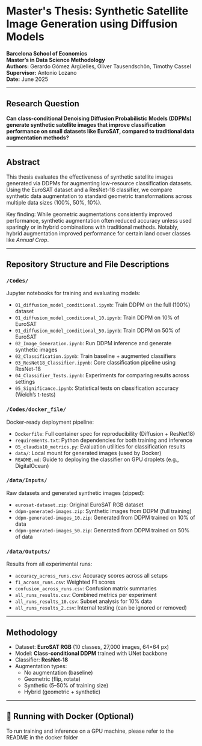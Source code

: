 # Master's Thesis: Synthetic Satellite Image Generation using Diffusion Models

**Barcelona School of Economics**  
**Master’s in Data Science Methodology**  
**Authors:** Gerardo Gómez Argüelles, Oliver Tausendschön, Timothy Cassel  
**Supervisor:** Antonio Lozano  
**Date:** June 2025  

---

## Research Question

**Can class-conditional Denoising Diffusion Probabilistic Models (DDPMs) generate synthetic satellite images that improve classification performance on small datasets like EuroSAT, compared to traditional data augmentation methods?**

---

##  Abstract

This thesis evaluates the effectiveness of synthetic satellite images generated via DDPMs for augmenting low-resource classification datasets. Using the EuroSAT dataset and a ResNet-18 classifier, we compare synthetic data augmentation to standard geometric transformations across multiple data sizes (100%, 50%, 10%).

Key finding: While geometric augmentations consistently improved performance, synthetic augmentation often reduced accuracy unless used sparingly or in hybrid combinations with traditional methods. Notably, hybrid augmentation improved performance for certain land cover classes like *Annual Crop*.

---

## Repository Structure and File Descriptions

###  `/Codes/`
Jupyter notebooks for training and evaluating models:

- `01_diffusion_model_conditional.ipynb`: Train DDPM on the full (100%) dataset  
- `01_diffusion_model_conditional_10.ipynb`: Train DDPM on 10% of EuroSAT  
- `01_diffusion_model_conditional_50.ipynb`: Train DDPM on 50% of EuroSAT  
- `02_Image_Generation.ipynb`: Run DDPM inference and generate synthetic images  
- `02_Classification.ipynb`: Train baseline + augmented classifiers  
- `03_ResNet18_Classifier.ipynb`: Core classification pipeline using ResNet-18  
- `04_Classifier_Tests.ipynb`: Experiments for comparing results across settings  
- `05_Significance.ipynb`: Statistical tests on classification accuracy (Welch’s t-tests)

### `/Codes/docker_file/`
Docker-ready deployment pipeline:

- `Dockerfile`: Full container spec for reproducibility (Diffusion + ResNet18)
- `requirements.txt`: Python dependencies for both training and inference
- `05_claudia10_metrics.py`: Evaluation utilities for classification results
- `data/`: Local mount for generated images (used by Docker)
- `README.md`: Guide to deploying the classifier on GPU droplets (e.g., DigitalOcean)

### `/data/Inputs/`
Raw datasets and generated synthetic images (zipped):

- `eurosat-dataset.zip`: Original EuroSAT RGB dataset  
- `ddpm-generated-images.zip`: Synthetic images from DDPM (full training)  
- `ddpm-generated-images_10.zip`: Generated from DDPM trained on 10% of data  
- `ddpm-generated-images_50.zip`: Generated from DDPM trained on 50% of data  


### `/data/Outputs/`
Results from all experimental runs:

- `accuracy_across_runs.csv`: Accuracy scores across all setups  
- `f1_across_runs.csv`: Weighted F1 scores  
- `confusion_across_runs.csv`: Confusion matrix summaries  
- `all_runs_results.csv`: Combined metrics per experiment  
- `all_runs_results_10.csv`: Subset analysis for 10% data  
- `all_runs_results_2.csv`: Internal testing (can be ignored or removed)

---

## Methodology

- Dataset: **EuroSAT RGB** (10 classes, 27,000 images, 64×64 px)
- Model: **Class-conditional DDPM** trained with UNet backbone
- Classifier: **ResNet-18**
- Augmentation types:
  - No augmentation (baseline)
  - Geometric (flip, rotate)
  - Synthetic (5–50% of training size)
  - Hybrid (geometric + synthetic)

---


## 🐳 Running with Docker (Optional)

To run training and inference on a GPU machine, please refer to the README in the docker folder
